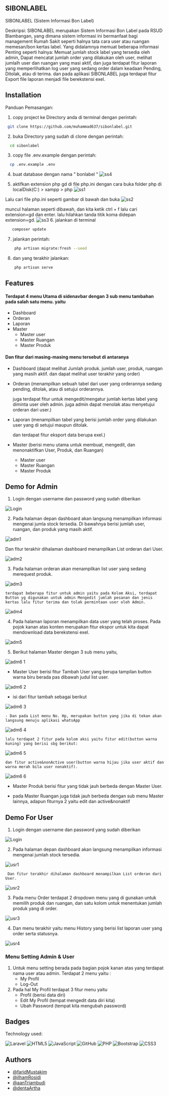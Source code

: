 
## SIBONLABEL 
SIBONLABEL (Sistem Informasi Bon Label)

Deskripsi: SIBONLABEL merupakan Sistem Informasi Bon Label pada RSUD Blambangan, yang dimana sistem informasi ini bermanfaat bagi management Rumah Sakit seperti halnya tata cara user atau ruangan memesan/bon kertas label. Yang didalamnya memuat beberapa informasi Penting seperti halnya: Memuat jumlah stock label yang tersedia oleh admin, Dapat mencatat jumlah order yang dilakukan oleh user, melihat jumlalh user dan ruangan yang masi aktif, dan juga terdapat fitur laporan yang memperlihatkan log user yang sedang order dalam keadaan Pending, Ditolak, atau di terima. dan pada aplikasi SIBONLABEL juga terdapat fitur Export file laporan menjadi file berekstensi exel. 





## Installation

Panduan Pemasangan:
1. copy project ke Directory anda di terminal dengan perintah:
```bash
 git clone https://github.com/muhammad637/sibonlabel.git
```
2. buka Directory yang sudah di clone dengan perintah: 
```bash
  cd sibonlabel 
```
3. copy file .env.example dengan perintah:
```bash
  cp .env.example .env
```
4. buat database dengan nama " bonlabel "
![ss4](https://user-images.githubusercontent.com/67191961/229972459-52a8e244-3e7e-41e1-ab2f-76ee32b9ad35.JPG)

5. aktifkan extension php gd di file php.ini dengan cara buka folder php di localDisk(C:) > xampp > php
![ss1](https://user-images.githubusercontent.com/67191961/229971292-0c2d6f0d-aa40-4826-9fef-a8cf8f92503c.JPG)

Lalu cari file php.ini seperti gambar di bawah dan buka
![ss2](https://user-images.githubusercontent.com/67191961/229971296-e4e4ab75-ca66-416c-8c86-ede53f46378a.JPG)

muncul halaman seperti dibawah, dan kita ketik ctrl + f lalu cari extension=gd dan enter. lalu hilahkan tanda titik koma didepan extension=gd.
![ss3](https://user-images.githubusercontent.com/67191961/229971301-5bdf406f-74c1-40cb-a205-7d23c98529d6.JPG)
6. jalankan di terminal
```bash
   composer update
```
7. jalankan perintah:
```bash
    php artisan migrate:fresh --seed
```
8. dan yang terakhir jalankan:
```bash
    php artisan serve 
```
 

## Features

#### Terdapat 4 menu Utama di sidenavbar dengan 3 sub menu tambahan pada salah satu menu. yaitu

- Dashboard
- Orderan
- Laporan
- Master
    - Master user
    - Master Ruangan
    - Master Produk

#### Dan fitur dari masing-masing menu tersebut di antaranya

- Dashboard (dapat melihat Jumlah produk. jumlah user, produk, ruangan yang masih aktif. dan dapat melihat user terakhir yang order)
- Orderan (menampilkan sebuah tabel dari user yang orderannya sedang pending, ditolak, atau di setujui orderannya.

    juga terdapat fitur untuk mengedit/mengatur jumlah kertas label yang diminta user oleh admin. juga admin dapat menolak atau menyetujui orderan dari user.)
- Laporan (menampilkan tabel yang berisi jumlah order yang dilakukan user yang di setujui maupun ditolak.

    dan terdapat fitur eksport data berupa exel.)
- Master (berisi menu utama untuk membuat, mengedit, dan menonaktifkan User, Produk, dan Ruangan)
    - Master user
    - Master Ruangan
    - Master Produk

## Demo for Admin

1. Login dengan username dan password yang sudah diberikan

![Login](https://user-images.githubusercontent.com/67191961/230259456-b8863bc6-ab6c-4ea8-95ec-0148c3383d86.JPG)

2. Pada halaman depan dashboard akan langsung menampilkan informasi mengenai jumla stock tersedia. Di bawahnya berisi  jumlah user, ruangan, dan produk yang masih aktif.

![adm1](https://user-images.githubusercontent.com/67191961/230260627-c3557b3c-a75e-41a8-8b9e-9de22d82b577.JPG)

 Dan fitur terakhir dihalaman dashboard menampilkan List orderan dari User.

![adm2](https://user-images.githubusercontent.com/67191961/230260638-c8b858fc-8d59-4783-b0f0-c7a00a91a622.JPG)

3. Pada halaman orderan akan menampilkan list user yang sedang merequest produk. 

![adm3](https://user-images.githubusercontent.com/67191961/230260640-504967ec-df0c-4452-8a93-7e4aa6732484.JPG)

    terdapat beberapa fitur untuk admin yaitu pada Kolom Aksi, terdapat Button yg digunakan untuk admin Mengedit jumlah pesanan dan jenis kertas lalu fitur terima dan tolak permintaan user oleh Admin.

![adm4](https://user-images.githubusercontent.com/67191961/230260643-bc2bc09d-9df8-4aa1-abd8-f31d7175015d.JPG)

4. Pada halaman laporan menampilkan data user yang telah proses.
    Pada pojok kanan atas konten merupakan fitur ekspor untuk kita dapat mendownload data berekstensi exel.

![adm5](https://user-images.githubusercontent.com/67191961/230262710-f970c25b-9a6c-4233-bd7c-c8f79e7ca0a2.JPG)

5. Berikut halaman Master dengan 3 sub menu yaitu,

![adm6 1](https://user-images.githubusercontent.com/67191961/230262714-0fbcb9e6-1927-4093-814c-648e0e68772d.JPG)

- Master User berisi fitur Tambah User yang berupa tampilan button warna biru berada pas dibawah judul list user.

![adm6 2](https://user-images.githubusercontent.com/67191961/230262715-e873b498-72d8-4dfc-8808-31d32289319c.JPG)

- isi dari fitur tambah sebagai berikut

![adm6 3](https://user-images.githubusercontent.com/67191961/230262834-a058bad2-447c-4225-b5e2-943c9ba75fcc.JPG)

    - Dan pada List menu No. Hp, merupakan button yang jika di tekan akan langsung menuju aplikasi whatsApp

![adm6 4](https://user-images.githubusercontent.com/67191961/230262887-5529774f-574a-4857-87b9-18220eb8cb5f.JPG)

    lalu terdapat 2 fitur pada kolom aksi yaitu fitur edit(button warna kuning) yang berisi sbg berikut:
    
![adm6 5](https://user-images.githubusercontent.com/67191961/230263994-7bb65c01-4ccd-434e-b621-1334ce8ff713.JPG)    

    dan fitur active&nonActive user(button warna hijau jika user aktif dan warna merah bila user nonaktif). 

![adm6 6](https://user-images.githubusercontent.com/67191961/230263998-3bca8286-cca0-4a8c-8295-f0f94a8d4cb8.JPG)

- Master Produk berisi fitur yang tidak jauh berbeda dengan Master User.

- pada Master Ruangan juga tidak jauh berbeda dengan sub menu Master lainnya, adapun fiturnya 2 yaitu edit dan active&nonaktif


## Demo For User

1. Login dengan username dan password yang sudah diberikan

![Login](https://user-images.githubusercontent.com/67191961/230259456-b8863bc6-ab6c-4ea8-95ec-0148c3383d86.JPG)

2. Pada halaman depan dashboard akan langsung menampilkan informasi mengenai jumlah stock tersedia.

![usr1](https://user-images.githubusercontent.com/67191961/230259616-cd6ef330-b92b-4c91-b026-7fab44724200.JPG)

     Dan fitur terakhir dihalaman dashboard menampilkan List orderan dari User.

![usr2](https://user-images.githubusercontent.com/67191961/230259634-3ef1ac64-4a8b-40c1-bba1-9df8738245dd.JPG)

3. Pada menu Order terdapat 2 dropdown menu yang di gunakan untuk memilih produk dan ruangan, dan satu kolom untuk menentukan jumlah produk yang di order.

![usr3](https://user-images.githubusercontent.com/67191961/230259641-2162b3f3-b2b3-41ce-a300-787030570bec.JPG)

4. Dan menu terakhir yaitu menu History yang berisi list laporan user yang order serta statusnya.

![usr4](https://user-images.githubusercontent.com/67191961/230259654-7a0d71f8-7a27-49bf-a775-390e18e0bd95.JPG)
### Menu Setting Admin & User
1. Untuk menu setting berada pada bagian pojok kanan atas yang terdapat nama user atau admin.
    Terdapat 2 menu yaitu : 
    - My Profil 
    - Log-Out
2. Pada hal My Profil terdapat 3 fitur menu yaitu
    - Profil (berisi data diri)
    - Edit My Profil (tempat mengedit data diri kita)
    - Ubah Password (tempat kita mengubah password)
## Badges

Technology used:

![Laravel](https://img.shields.io/badge/laravel-%23FF2D20.svg?style=for-the-badge&logo=laravel&logoColor=white) ![HTML5](https://img.shields.io/badge/html5-%23E34F26.svg?style=for-the-badge&logo=html5&logoColor=white) ![JavaScript](https://img.shields.io/badge/javascript-%23323330.svg?style=for-the-badge&logo=javascript&logoColor=%23F7DF1E) ![GitHub](https://img.shields.io/badge/github-%23121011.svg?style=for-the-badge&logo=github&logoColor=white) ![PHP](https://img.shields.io/badge/php-%23777BB4.svg?style=for-the-badge&logo=php&logoColor=white) ![Bootstrap](https://img.shields.io/badge/bootstrap-%23563D7C.svg?style=for-the-badge&logo=bootstrap&logoColor=white) ![CSS3](https://img.shields.io/badge/css3-%231572B6.svg?style=for-the-badge&logo=css3&logoColor=white)



## Authors

- [@faridMustakim](https://github.com/muhammad637)
- [@ilhamRosidi](https://github.com/Ilhamrsdi)
- [@aanTriambudi](https://github.com/Aan-Triambudi)
- [@dentaArtha](https://github.com/DentaArtha)

